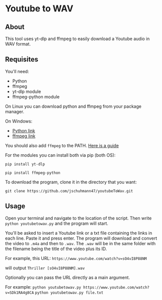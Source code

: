 # Youtube to WAV

## About

This tool uses yt-dlp and ffmpeg to easily download a Youtube audio in WAV format.  

## Requisites

You'll need:

- Python
- ffmpeg
- yt-dlp module
- ffmpeg-python module

On Linux you can download python and ffmpeg from your package manager.

On Windows:
- [Python link](https://www.python.org/downloads/)
- [ffmpeg link](https://ffmpeg.org/download.html)

You should also add `ffmpeg` to the PATH. [Here is a guide](https://github.com/ytdl-org/youtube-dl#on-windows-how-should-i-set-up-ffmpeg-and-youtube-dl-where-should-i-put-the-exe-files)

For the modules you can install both via pip (both OS):  

`pip install yt-dlp`

`pip install ffmpeg-python`

To download the program, clone it in the directory that you want:

`git clone https://github.com/jschuhmann47/youtubeToWav.git`

## Usage

Open your terminal and navigate to the location of the script. Then write
`python youtubetowav.py`
and the program will start.

You'll be asked to insert a Youtube link or a txt file containing the links in each line. Paste it and press enter. The program will download and convert the video to `.m4a` and then to `.wav`. The `.wav` will be in the same folder with the filename being the title of the video plus its ID.

For example, this URL: `https://www.youtube.com/watch?v=sO4vI8P88NM`

will output `Thriller [sO4vI8P88NM].wav`

Optionally you can pass the URL directly as a main argument.

For example:
`python youtubetowav.py https://www.youtube.com/watch?v=SDk1RA4g8CA`
`python youtubetowav.py file.txt`
